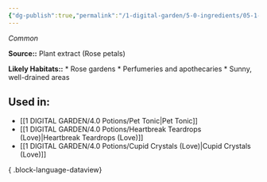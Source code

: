 ```yaml
---
{"dg-publish":true,"permalink":"/1-digital-garden/5-0-ingredients/05-1-mundane/vial-of-rose-oil/","tags":["ingredient","common"]}
---
```


*Common*

**Source::** Plant extract (Rose petals)

**Likely Habitats::** * Rose gardens * Perfumeries and apothecaries * Sunny, well-drained areas

## Used in:

- [[1 DIGITAL GARDEN/4.0 Potions/Pet Tonic\|Pet Tonic]]
- [[1 DIGITAL GARDEN/4.0 Potions/Heartbreak Teardrops (Love)\|Heartbreak Teardrops (Love)]]
- [[1 DIGITAL GARDEN/4.0 Potions/Cupid Crystals (Love)\|Cupid Crystals (Love)]]

{ .block-language-dataview}

